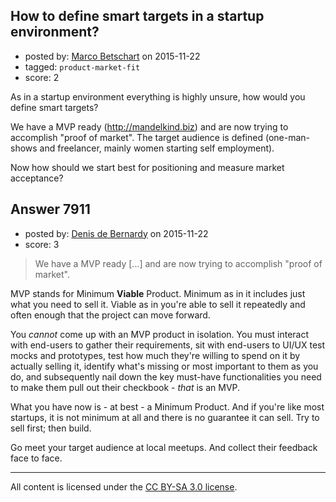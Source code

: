 ## How to define smart targets in a startup environment?

- posted by: [Marco Betschart](https://stackexchange.com/users/7294977/marco-betschart) on 2015-11-22
- tagged: `product-market-fit`
- score: 2

As in a startup environment everything is highly unsure, how would you define smart targets?

We have a MVP ready (http://mandelkind.biz) and are now trying to accomplish "proof of market". The target audience is defined (one-man-shows and freelancer, mainly women starting self employment).

Now how should we start best for positioning and measure market acceptance?


## Answer 7911

- posted by: [Denis de Bernardy](https://stackexchange.com/users/182468/denis-de-bernardy) on 2015-11-22
- score: 3

> We have a MVP ready [...] and are now trying to accomplish "proof of market".

MVP stands for Minimum **Viable** Product. Minimum as in it includes just what you need to sell it. Viable as in you're able to sell it repeatedly and often enough that the project can move forward.

You *cannot* come up with an MVP product in isolation. You must interact with end-users to gather their requirements, sit with end-users to UI/UX test mocks and prototypes, test how much they're willing to spend on it by actually selling it, identify what's missing or most important to them as you do, and subsequently nail down the key must-have functionalities you need to make them pull out their checkbook - *that* is an MVP.

What you have now is - at best - a Minimum Product. And if you're like most startups, it is not minimum at all and there is no guarantee it can sell. Try to sell first; then build.

Go meet your target audience at local meetups. And collect their feedback face to face.



---

All content is licensed under the [CC BY-SA 3.0 license](https://creativecommons.org/licenses/by-sa/3.0/).
